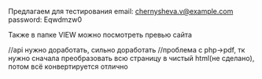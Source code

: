 ﻿Предлагаем для тестирования 
email: chernysheva.v@example.com
password: Eqwdmzw0

Также в папке VIEW можно посмотреть превью сайта 

//api нужно доработать, сильно доработать
//проблема с php->pdf, тк нужно сначала преобразовать всю страницу в чистый html(не сделано), потом всё конвертируется отлично
